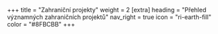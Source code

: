 +++
title = "Zahraniční projekty" 
weight = 2
[extra]
heading = "Přehled významných zahraničních projektů"
nav_right = true
icon = "ri-earth-fill"
color = "#8FBCBB"
+++